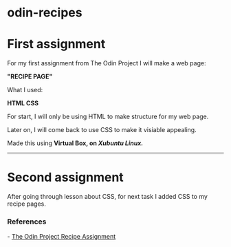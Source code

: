 # odin-recipes
<!--In the beggining it all looks lifeless since I will only use HTML-->

<!--This is my first ever assignment, so to show off my knowledge, I will write down
as I pass each part of it, what is new that I learned and how I used it-->

# First assignment
<p>For my first assignment from The Odin Project I will make a web page: <br>
 
<!--Still trying to figure out if this is an okay way to have breaks between the paragraphs-->
 
 <p><strong>"RECIPE PAGE"</strong></p>
 
<!--All my recipes will be available in "Index.html" file.-->

<p>What I used:</p>

<!--Later I will add more, but for now I will not use lists since there is only
one language I will use at the beggining-->

<p><strong>HTML CSS</strong></p>
<p>For start, I will only be using HTML to make structure for my web page. </p>
<p>Later on, I will come back to use CSS to make it visiable appealing.</p>
<p>Made this using <strong>Virtual Box, on <em>Xubuntu Linux.</em> </strong></p>
<hr>

# Second assignment
<p>After going through lesson about CSS, for next task I added CSS to my recipe pages.</p>

<!--Since I started, I have been using Linux and I use Visual Code Studio. I downloaded everything
myself, with no help but by using Google-->
<!--I use Visual Code Studio on Windows 11 too-->

<h3>References</h3>
 - <a href="https://www.theodinproject.com/lessons/foundations-recipes">The Odin Project Recipe Assignment</a>
